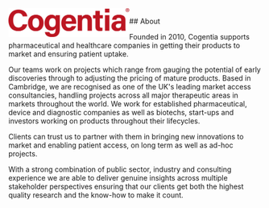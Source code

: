 <img src="/profile/Cogentia-logo-RED-4-XLARGE-1200x288px.jpg" width="240" align="left" />
<br/>
## About
<p>
Founded in 2010, Cogentia supports pharmaceutical and healthcare companies in getting their products to market and ensuring patient uptake.
</p>
<p>
Our teams work on projects which range from gauging the potential of early discoveries through to adjusting the pricing of mature products. Based in Cambridge, we are recognised as one of the UK's leading market access consultancies, handling projects across all major therapeutic areas in markets throughout the world. We work for established pharmaceutical, device and diagnostic companies as well as biotechs, start-ups and investors working on products throughout their lifecycles.
</p>
<p>
Clients can trust us to partner with them in bringing new innovations to market and enabling patient access, on long term as well as ad-hoc projects.
</p>
With a strong combination of public sector, industry and consulting experience we are able to deliver genuine insights across multiple stakeholder perspectives ensuring that our clients get both the highest quality research and the know-how to make it count.
